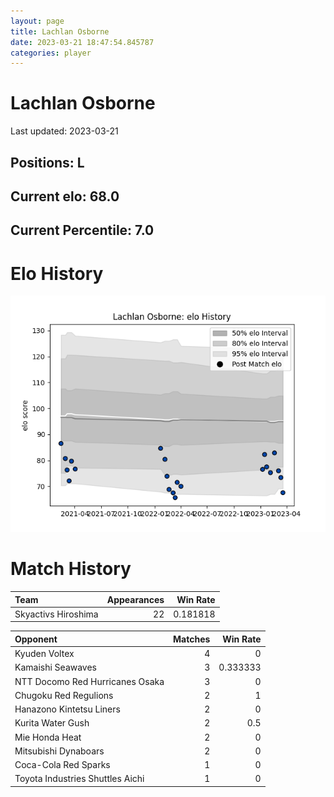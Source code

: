 ```yaml
---  
layout: page  
title: Lachlan Osborne  
date: 2023-03-21 18:47:54.845787  
categories: player  
---
```

# Lachlan Osborne


Last updated: 2023-03-21
## Positions: L

## Current elo: 68.0

## Current Percentile: 7.0

# Elo History


![elo history](history_LachlanOsborne.png)
# Match History


| Team                |   Appearances |   Win Rate |
|:--------------------|--------------:|-----------:|
| Skyactivs Hiroshima |            22 |   0.181818 |

| Opponent                         |   Matches |   Win Rate |
|:---------------------------------|----------:|-----------:|
| Kyuden Voltex                    |         4 |   0        |
| Kamaishi Seawaves                |         3 |   0.333333 |
| NTT Docomo Red Hurricanes Osaka  |         3 |   0        |
| Chugoku Red Regulions            |         2 |   1        |
| Hanazono Kintetsu Liners         |         2 |   0        |
| Kurita Water Gush                |         2 |   0.5      |
| Mie Honda Heat                   |         2 |   0        |
| Mitsubishi Dynaboars             |         2 |   0        |
| Coca-Cola Red Sparks             |         1 |   0        |
| Toyota Industries Shuttles Aichi |         1 |   0        |